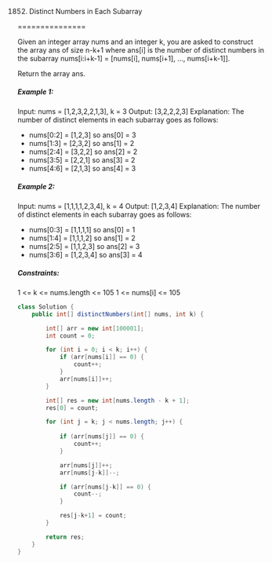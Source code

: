 1852. Distinct Numbers in Each Subarray

===============

Given an integer array nums and an integer k, you are asked to construct the array ans of size n-k+1 where ans[i] is the number of distinct numbers in the subarray nums[i:i+k-1] = [nums[i], nums[i+1], ..., nums[i+k-1]].

Return the array ans.

##### Example 1:

Input: nums = [1,2,3,2,2,1,3], k = 3
Output: [3,2,2,2,3]
Explanation: The number of distinct elements in each subarray goes as follows:

- nums[0:2] = [1,2,3] so ans[0] = 3
- nums[1:3] = [2,3,2] so ans[1] = 2
- nums[2:4] = [3,2,2] so ans[2] = 2
- nums[3:5] = [2,2,1] so ans[3] = 2
- nums[4:6] = [2,1,3] so ans[4] = 3

##### Example 2:

Input: nums = [1,1,1,1,2,3,4], k = 4
Output: [1,2,3,4]
Explanation: The number of distinct elements in each subarray goes as follows:

- nums[0:3] = [1,1,1,1] so ans[0] = 1
- nums[1:4] = [1,1,1,2] so ans[1] = 2
- nums[2:5] = [1,1,2,3] so ans[2] = 3
- nums[3:6] = [1,2,3,4] so ans[3] = 4

##### Constraints:

1 <= k <= nums.length <= 105
1 <= nums[i] <= 105

```java
class Solution {
    public int[] distinctNumbers(int[] nums, int k) {

        int[] arr = new int[100001];
        int count = 0;

        for (int i = 0; i < k; i++) {
            if (arr[nums[i]] == 0) {
                count++;
            }
            arr[nums[i]]++;
        }

        int[] res = new int[nums.length - k + 1];
        res[0] = count;

        for (int j = k; j < nums.length; j++) {
            
            if (arr[nums[j]] == 0) {
                count++;
            }

            arr[nums[j]]++;
            arr[nums[j-k]]--;

            if (arr[nums[j-k]] == 0) {
                count--;
            }

            res[j-k+1] = count;
        }

        return res;
    }
}
```

